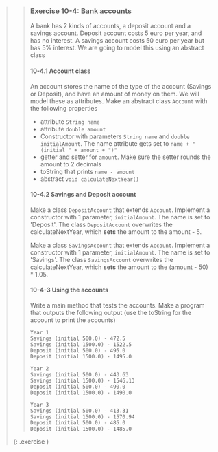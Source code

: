 >> ### Exercise 10-4: Bank accounts
>>
>> A bank has 2 kinds of accounts, a deposit account and a savings account. Deposit account costs 5 euro per year, and has no interest. A savings account costs 50 euro per year but has 5% interest.
>> We are going to model this using an abstract class
>>
>> #### 10-4.1 Account class
>>
>> An account stores the name of the type of the account (Savings or Deposit), and have an amount of money on them. We will model these as attributes. Make an abstract class `Account` with the following properties
>>
>> - attribute `String name`
>> - attribute `double amount`
>> - Constructor with parameters `String name` and `double initialAmount`. The name attribute gets set to `name + " (initial " + amount + ")"`
>> - getter and setter for `amount`. Make sure the setter rounds the amount to 2 decimals
>> - toString that prints `name - amount`
>> - abstract `void calculateNextYear()`
>> 
>> #### 10-4.2 Savings and Deposit account
>>
>> Make a class `DepositAccount` that extends `Account`. Implement a constructor with 1 parameter, `initialAmount`. The name is set to 'Deposit'. The class `DepositAccount` overwrites the calculateNextYear, which **sets** the amount to the amount - 5.
>>
>> Make a class `SavingsAccount` that extends `Account`. Implement a constructor with 1 parameter, `initialAmount`. The name is set to 'Savings'. The class `SavingsAccount` overwrites the calculateNextYear, which **sets** the amount to the (amount - 50) * 1.05.
>>
>> #### 10-4-3 Using the accounts
>>
>> Write a main method that tests the accounts. Make a program that outputs the following output (use the toString for the account to print the accounts)
>>
>> ```output
>> Year 1
>> Savings (initial 500.0) - 472.5
>> Savings (initial 1500.0) - 1522.5
>> Deposit (initial 500.0) - 495.0
>> Deposit (initial 1500.0) - 1495.0
>> 
>> Year 2
>> Savings (initial 500.0) - 443.63
>> Savings (initial 1500.0) - 1546.13
>> Deposit (initial 500.0) - 490.0
>> Deposit (initial 1500.0) - 1490.0
>> 
>> Year 3
>> Savings (initial 500.0) - 413.31
>> Savings (initial 1500.0) - 1570.94
>> Deposit (initial 500.0) - 485.0
>> Deposit (initial 1500.0) - 1485.0
>> ``` 
>>
>{: .exercise }